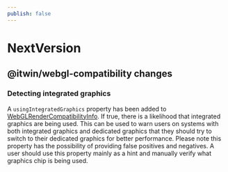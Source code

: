 ```yaml
---
publish: false
---
```

# NextVersion

## @itwin/webgl-compatibility changes

### Detecting integrated graphics

A `usingIntegratedGraphics` property has been added to [WebGLRenderCompatibilityInfo]($webgl-compatibility). If true, there is a likelihood that integrated graphics are being used. This can be used to warn users on systems with both integrated graphics and dedicated graphics that they should try to switch to their dedicated graphics for better performance. Please note this property has the possibility of providing false positives and negatives. A user should use this property mainly as a hint and manually verify what graphics chip is being used.
